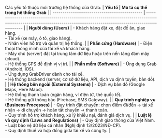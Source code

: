 Các yếu tố thuộc môi trường hệ thống của Grab:
| **Yếu tố**                                     | **Mô tả cụ thể trong hệ thống Grab**                                                                                                                                       |
| ---------------------------------------------- | -------------------------------------------------------------------------------------------------------------------------------------------------------------------------- |
| **Người dùng (Users)**                         | - Khách hàng đặt xe, đặt đồ ăn, giao hàng.<br>- Tài xế (xe máy, ô tô, giao hàng).<br>- Nhân viên hỗ trợ và quản trị hệ thống.                                              |
| **Phần cứng (Hardware)**                       | - Điện thoại thông minh của tài xế và khách hàng.<br>- Máy chủ (server) đặt tại trung tâm dữ liệu hoặc trên nền tảng đám mây (cloud).<br>- Hệ thống GPS để định vị vị trí. |
| **Phần mềm (Software)**                        | - Ứng dụng Grab (Android, iOS).<br>- Ứng dụng GrabDriver dành cho tài xế.<br>- Hệ thống backend (server, cơ sở dữ liệu, API, dịch vụ định tuyến, bản đồ).                  |
| **Hệ thống bên ngoài (External Systems)**      | - Dịch vụ bản đồ (Google Maps, Here Maps).<br>- Hệ thống thanh toán (ngân hàng, ví điện tử, thẻ quốc tế).<br>- Hệ thống gửi thông báo (Firebase, SMS Gateway).             |
| **Quy trình nghiệp vụ (Business Processes)**   | - Quy trình đặt chuyến: chọn điểm đi/đến → tài xế nhận → di chuyển → hoàn tất chuyến → thanh toán.<br>- Quy trình hỗ trợ khách hàng, xử lý khiếu nại, đánh giá dịch vụ.    |
| **Luật lệ và quy định (Laws and Regulations)** | - Quy định giao thông của Việt Nam.<br>- Luật bảo vệ dữ liệu cá nhân (Nghị định 13/2023/NĐ-CP).<br>- Quy định thuế và hợp đồng giữa tài xế và công ty.                     |
